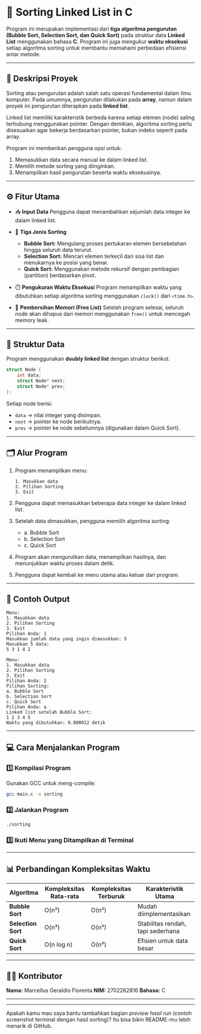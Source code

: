 # 🔢 Sorting Linked List in C

Program ini merupakan implementasi dari **tiga algoritma pengurutan (Bubble Sort, Selection Sort, dan Quick Sort)** pada struktur data **Linked List** menggunakan bahasa **C**.
Program ini juga mengukur **waktu eksekusi** setiap algoritma sorting untuk membantu memahami perbedaan efisiensi antar metode.

---

## 🧠 Deskripsi Proyek

Sorting atau pengurutan adalah salah satu operasi fundamental dalam ilmu komputer.
Pada umumnya, pengurutan dilakukan pada **array**, namun dalam proyek ini pengurutan diterapkan pada **linked list**.

Linked list memiliki karakteristik berbeda karena setiap elemen (node) saling terhubung menggunakan pointer.
Dengan demikian, algoritma sorting perlu disesuaikan agar bekerja berdasarkan pointer, bukan indeks seperti pada array.

Program ini memberikan pengguna opsi untuk:

1. Memasukkan data secara manual ke dalam linked list.
2. Memilih metode sorting yang diinginkan.
3. Menampilkan hasil pengurutan beserta waktu eksekusinya.

---

## ⚙️ Fitur Utama

* 📥 **Input Data**
  Pengguna dapat menambahkan sejumlah data integer ke dalam linked list.

* 🔄 **Tiga Jenis Sorting**

  * **Bubble Sort:** Mengulang proses pertukaran elemen bersebelahan hingga seluruh data terurut.
  * **Selection Sort:** Mencari elemen terkecil dari sisa list dan menukarnya ke posisi yang benar.
  * **Quick Sort:** Menggunakan metode rekursif dengan pembagian (partition) berdasarkan pivot.

* ⏱️ **Pengukuran Waktu Eksekusi**
  Program menampilkan waktu yang dibutuhkan setiap algoritma sorting menggunakan `clock()` dari `<time.h>`.

* 🧹 **Pembersihan Memori (Free List)**
  Setelah program selesai, seluruh node akan dihapus dari memori menggunakan `free()` untuk mencegah memory leak.

---

## 🧩 Struktur Data

Program menggunakan **doubly linked list** dengan struktur berikut:

```c
struct Node {
    int data;
    struct Node* next;
    struct Node* prev;
};
```

Setiap node berisi:

* `data` → nilai integer yang disimpan.
* `next` → pointer ke node berikutnya.
* `prev` → pointer ke node sebelumnya (digunakan dalam Quick Sort).

---

## 🗂️ Alur Program

1. Program menampilkan menu:

   ```
   1. Masukkan data
   2. Pilihan Sorting
   3. Exit
   ```
2. Pengguna dapat memasukkan beberapa data integer ke dalam linked list.
3. Setelah data dimasukkan, pengguna memilih algoritma sorting:

   * a. Bubble Sort
   * b. Selection Sort
   * c. Quick Sort
4. Program akan mengurutkan data, menampilkan hasilnya, dan menunjukkan waktu proses dalam detik.
5. Pengguna dapat kembali ke menu utama atau keluar dari program.

---

## 🧪 Contoh Output

```
Menu:
1. Masukkan data
2. Pilihan Sorting
3. Exit
Pilihan Anda: 1
Masukkan jumlah data yang ingin dimasukkan: 5
Masukkan 5 data:
5 3 1 4 2

Menu:
1. Masukkan data
2. Pilihan Sorting
3. Exit
Pilihan Anda: 2
Pilihan Sorting:
a. Bubble Sort
b. Selection Sort
c. Quick Sort
Pilihan Anda: a
Linked list setelah Bubble Sort:
1 2 3 4 5
Waktu yang dibutuhkan: 0.000012 detik
```

---

## 💻 Cara Menjalankan Program

### 1️⃣ Kompilasi Program

Gunakan GCC untuk meng-compile:

```bash
gcc main.c -o sorting
```

### 2️⃣ Jalankan Program

```bash
./sorting
```

### 3️⃣ Ikuti Menu yang Ditampilkan di Terminal

---

## 📊 Perbandingan Kompleksitas Waktu

| Algoritma          | Kompleksitas Rata-rata | Kompleksitas Terburuk | Karakteristik Utama               |
| ------------------ | ---------------------- | --------------------- | --------------------------------- |
| **Bubble Sort**    | O(n²)                  | O(n²)                 | Mudah diimplementasikan           |
| **Selection Sort** | O(n²)                  | O(n²)                 | Stabilitas rendah, tapi sederhana |
| **Quick Sort**     | O(n log n)             | O(n²)                 | Efisien untuk data besar          |

---

## 🧑‍💻 Kontributor

**Nama:** Marcellus Geraldio Florenta
**NIM:** 2702262816
**Bahasa:** C

---

---

Apakah kamu mau saya bantu tambahkan bagian *preview hasil run* (contoh screenshot terminal dengan hasil sorting)? Itu bisa bikin README-mu lebih menarik di GitHub.
